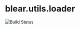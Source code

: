 # blear.utils.loader

[![Build Status][travis-img]][travis-url] 

[travis-img]: https://travis-ci.org/blearjs/blear.utils.loader.svg?branch=master
[travis-url]: https://travis-ci.org/blearjs/blear.utils.loader

